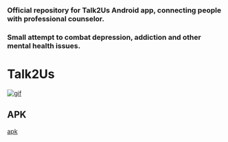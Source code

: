 ### Official repository for Talk2Us Android app, connecting people with professional counselor.
### Small attempt to combat depression, addiction and other mental health issues.
# Talk2Us
<a href="https://imgbb.com/"><img src="https://i.ibb.co/wcFr68X/gif.gif" alt="gif" border="0"></a>

## APK 
[apk](https://github.com/Dhruv-android/Talk2Us/archive/1.0.zip)
